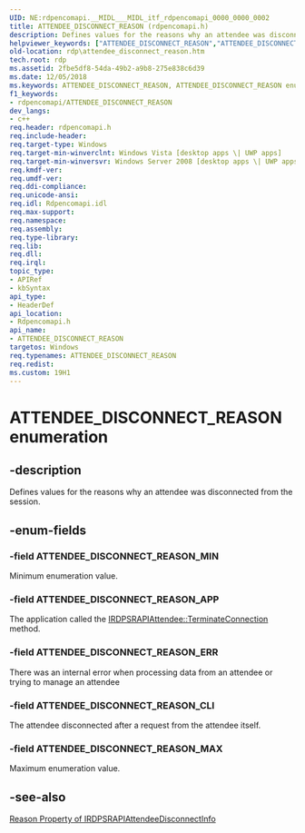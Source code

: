 ```yaml
---
UID: NE:rdpencomapi.__MIDL___MIDL_itf_rdpencomapi_0000_0000_0002
title: ATTENDEE_DISCONNECT_REASON (rdpencomapi.h)
description: Defines values for the reasons why an attendee was disconnected from the session.helpviewer_keywords: ["ATTENDEE_DISCONNECT_REASON","ATTENDEE_DISCONNECT_REASON enumeration [RDP]","ATTENDEE_DISCONNECT_REASON_APP","ATTENDEE_DISCONNECT_REASON_CLI","ATTENDEE_DISCONNECT_REASON_ERR","ATTENDEE_DISCONNECT_REASON_MAX","ATTENDEE_DISCONNECT_REASON_MIN","rdp.attendee_disconnect_reason","rdpencomapi/ATTENDEE_DISCONNECT_REASON","rdpencomapi/ATTENDEE_DISCONNECT_REASON_APP","rdpencomapi/ATTENDEE_DISCONNECT_REASON_CLI","rdpencomapi/ATTENDEE_DISCONNECT_REASON_ERR","rdpencomapi/ATTENDEE_DISCONNECT_REASON_MAX","rdpencomapi/ATTENDEE_DISCONNECT_REASON_MIN"]
old-location: rdp\attendee_disconnect_reason.htm
tech.root: rdp
ms.assetid: 2fbe5df8-54da-49b2-a9b8-275e838c6d39
ms.date: 12/05/2018
ms.keywords: ATTENDEE_DISCONNECT_REASON, ATTENDEE_DISCONNECT_REASON enumeration [RDP], ATTENDEE_DISCONNECT_REASON_APP, ATTENDEE_DISCONNECT_REASON_CLI, ATTENDEE_DISCONNECT_REASON_ERR, ATTENDEE_DISCONNECT_REASON_MAX, ATTENDEE_DISCONNECT_REASON_MIN, rdp.attendee_disconnect_reason, rdpencomapi/ATTENDEE_DISCONNECT_REASON, rdpencomapi/ATTENDEE_DISCONNECT_REASON_APP, rdpencomapi/ATTENDEE_DISCONNECT_REASON_CLI, rdpencomapi/ATTENDEE_DISCONNECT_REASON_ERR, rdpencomapi/ATTENDEE_DISCONNECT_REASON_MAX, rdpencomapi/ATTENDEE_DISCONNECT_REASON_MIN
f1_keywords:
- rdpencomapi/ATTENDEE_DISCONNECT_REASON
dev_langs:
- c++
req.header: rdpencomapi.h
req.include-header: 
req.target-type: Windows
req.target-min-winverclnt: Windows Vista [desktop apps \| UWP apps]
req.target-min-winversvr: Windows Server 2008 [desktop apps \| UWP apps]
req.kmdf-ver: 
req.umdf-ver: 
req.ddi-compliance: 
req.unicode-ansi: 
req.idl: Rdpencomapi.idl
req.max-support: 
req.namespace: 
req.assembly: 
req.type-library: 
req.lib: 
req.dll: 
req.irql: 
topic_type:
- APIRef
- kbSyntax
api_type:
- HeaderDef
api_location:
- Rdpencomapi.h
api_name:
- ATTENDEE_DISCONNECT_REASON
targetos: Windows
req.typenames: ATTENDEE_DISCONNECT_REASON
req.redist: 
ms.custom: 19H1
---
```


# ATTENDEE_DISCONNECT_REASON enumeration


## -description


Defines values for the reasons why an attendee was disconnected from the session.


## -enum-fields




### -field ATTENDEE_DISCONNECT_REASON_MIN

Minimum enumeration value.


### -field ATTENDEE_DISCONNECT_REASON_APP

The application called the <a href="https://docs.microsoft.com/windows/desktop/api/rdpencomapi/nf-rdpencomapi-irdpsrapiattendee-terminateconnection">IRDPSRAPIAttendee::TerminateConnection</a> method.


### -field ATTENDEE_DISCONNECT_REASON_ERR

There was an internal error when processing data from an attendee or trying to manage an attendee


### -field ATTENDEE_DISCONNECT_REASON_CLI

The attendee disconnected after a request from the attendee itself.


### -field ATTENDEE_DISCONNECT_REASON_MAX

Maximum enumeration value.


## -see-also




<a href="https://docs.microsoft.com/windows/desktop/api/rdpencomapi/nf-rdpencomapi-irdpsrapiattendeedisconnectinfo-get_reason">Reason Property of IRDPSRAPIAttendeeDisconnectInfo</a>
 

 

